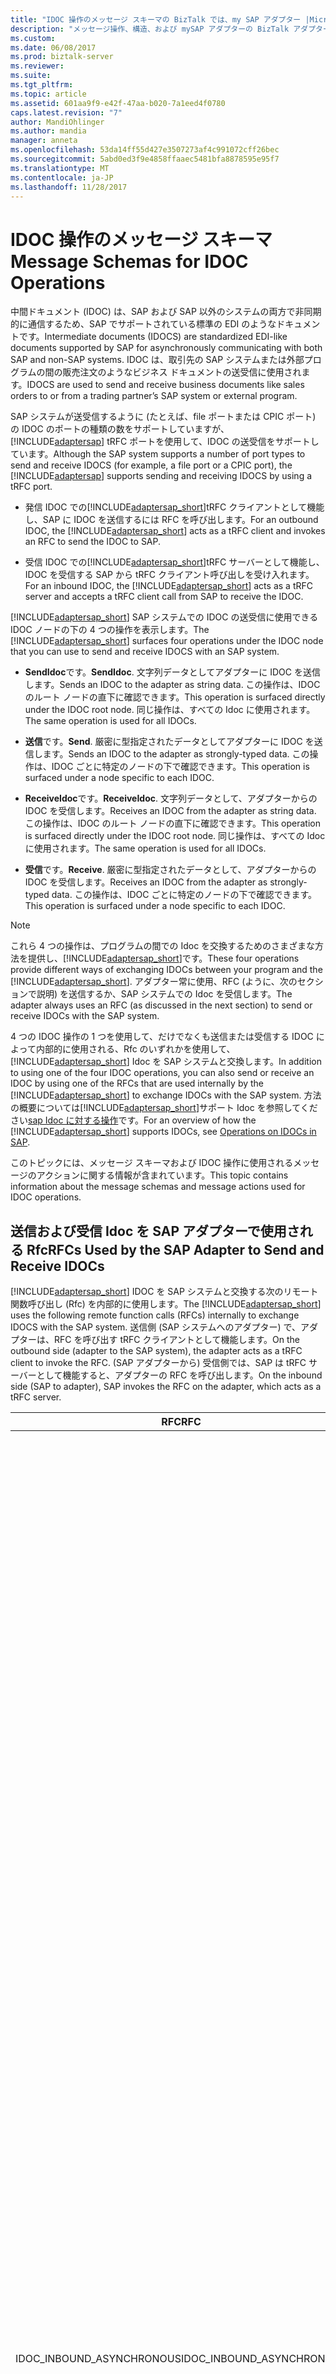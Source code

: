 ```yaml
---
title: "IDOC 操作のメッセージ スキーマの BizTalk では、my SAP アダプター |Microsoft ドキュメント"
description: "メッセージ操作、構造、および mySAP アダプターの BizTalk アダプター パック (BAP) を使用して Idoc を送受信するアクション"
ms.custom: 
ms.date: 06/08/2017
ms.prod: biztalk-server
ms.reviewer: 
ms.suite: 
ms.tgt_pltfrm: 
ms.topic: article
ms.assetid: 601aa9f9-e42f-47aa-b020-7a1eed4f0780
caps.latest.revision: "7"
author: MandiOhlinger
ms.author: mandia
manager: anneta
ms.openlocfilehash: 53da14ff55d427e3507273af4c991072cff26bec
ms.sourcegitcommit: 5abd0ed3f9e4858ffaaec5481bfa8878595e95f7
ms.translationtype: MT
ms.contentlocale: ja-JP
ms.lasthandoff: 11/28/2017
---
```

# <a name="message-schemas-for-idoc-operations"></a><span data-ttu-id="dc546-103">IDOC 操作のメッセージ スキーマ</span><span class="sxs-lookup"><span data-stu-id="dc546-103">Message Schemas for IDOC Operations</span></span>
<span data-ttu-id="dc546-104">中間ドキュメント (IDOC) は、SAP および SAP 以外のシステムの両方で非同期的に通信するため、SAP でサポートされている標準の EDI のようなドキュメントです。</span><span class="sxs-lookup"><span data-stu-id="dc546-104">Intermediate documents (IDOCS) are standardized EDI-like documents supported by SAP for asynchronously communicating with both SAP and non-SAP systems.</span></span> <span data-ttu-id="dc546-105">IDOC は、取引先の SAP システムまたは外部プログラムの間の販売注文のようなビジネス ドキュメントの送受信に使用されます。</span><span class="sxs-lookup"><span data-stu-id="dc546-105">IDOCS are used to send and receive business documents like sales orders to or from a trading partner’s SAP system or external program.</span></span>  
  
 <span data-ttu-id="dc546-106">SAP システムが送受信するように (たとえば、file ポートまたは CPIC ポート) の IDOC のポートの種類の数をサポートしていますが、 [!INCLUDE[adaptersap](../../includes/adaptersap-md.md)] tRFC ポートを使用して、IDOC の送受信をサポートしています。</span><span class="sxs-lookup"><span data-stu-id="dc546-106">Although the SAP system supports a number of port types to send and receive IDOCS (for example, a file port or a CPIC port), the [!INCLUDE[adaptersap](../../includes/adaptersap-md.md)] supports sending and receiving IDOCS by using a tRFC port.</span></span>  
  
-   <span data-ttu-id="dc546-107">発信 IDOC での[!INCLUDE[adaptersap_short](../../includes/adaptersap-short-md.md)]tRFC クライアントとして機能し、SAP に IDOC を送信するには RFC を呼び出します。</span><span class="sxs-lookup"><span data-stu-id="dc546-107">For an outbound IDOC, the [!INCLUDE[adaptersap_short](../../includes/adaptersap-short-md.md)] acts as a tRFC client and invokes an RFC to send the IDOC to SAP.</span></span>  
  
-   <span data-ttu-id="dc546-108">受信 IDOC での[!INCLUDE[adaptersap_short](../../includes/adaptersap-short-md.md)]tRFC サーバーとして機能し、IDOC を受信する SAP から tRFC クライアント呼び出しを受け入れます。</span><span class="sxs-lookup"><span data-stu-id="dc546-108">For an inbound IDOC, the [!INCLUDE[adaptersap_short](../../includes/adaptersap-short-md.md)] acts as a tRFC server and accepts a tRFC client call from SAP to receive the IDOC.</span></span>  
  
 <span data-ttu-id="dc546-109">[!INCLUDE[adaptersap_short](../../includes/adaptersap-short-md.md)] SAP システムでの IDOC の送受信に使用できる IDOC ノードの下の 4 つの操作を表示します。</span><span class="sxs-lookup"><span data-stu-id="dc546-109">The [!INCLUDE[adaptersap_short](../../includes/adaptersap-short-md.md)] surfaces four operations under the IDOC node that you can use to send and receive IDOCS with an SAP system.</span></span>  
  
-   <span data-ttu-id="dc546-110">**SendIdoc**です。</span><span class="sxs-lookup"><span data-stu-id="dc546-110">**SendIdoc**.</span></span> <span data-ttu-id="dc546-111">文字列データとしてアダプターに IDOC を送信します。</span><span class="sxs-lookup"><span data-stu-id="dc546-111">Sends an IDOC to the adapter as string data.</span></span> <span data-ttu-id="dc546-112">この操作は、IDOC のルート ノードの直下に確認できます。</span><span class="sxs-lookup"><span data-stu-id="dc546-112">This operation is surfaced directly under the IDOC root node.</span></span> <span data-ttu-id="dc546-113">同じ操作は、すべての Idoc に使用されます。</span><span class="sxs-lookup"><span data-stu-id="dc546-113">The same operation is used for all IDOCs.</span></span>  
  
-   <span data-ttu-id="dc546-114">**送信**です。</span><span class="sxs-lookup"><span data-stu-id="dc546-114">**Send**.</span></span> <span data-ttu-id="dc546-115">厳密に型指定されたデータとしてアダプターに IDOC を送信します。</span><span class="sxs-lookup"><span data-stu-id="dc546-115">Sends an IDOC to the adapter as strongly-typed data.</span></span> <span data-ttu-id="dc546-116">この操作は、IDOC ごとに特定のノードの下で確認できます。</span><span class="sxs-lookup"><span data-stu-id="dc546-116">This operation is surfaced under a node specific to each IDOC.</span></span>  
  
-   <span data-ttu-id="dc546-117">**ReceiveIdoc**です。</span><span class="sxs-lookup"><span data-stu-id="dc546-117">**ReceiveIdoc**.</span></span> <span data-ttu-id="dc546-118">文字列データとして、アダプターからの IDOC を受信します。</span><span class="sxs-lookup"><span data-stu-id="dc546-118">Receives an IDOC from the adapter as string data.</span></span> <span data-ttu-id="dc546-119">この操作は、IDOC のルート ノードの直下に確認できます。</span><span class="sxs-lookup"><span data-stu-id="dc546-119">This operation is surfaced directly under the IDOC root node.</span></span> <span data-ttu-id="dc546-120">同じ操作は、すべての Idoc に使用されます。</span><span class="sxs-lookup"><span data-stu-id="dc546-120">The same operation is used for all IDOCs.</span></span>  
  
-   <span data-ttu-id="dc546-121">**受信**です。</span><span class="sxs-lookup"><span data-stu-id="dc546-121">**Receive**.</span></span> <span data-ttu-id="dc546-122">厳密に型指定されたデータとして、アダプターからの IDOC を受信します。</span><span class="sxs-lookup"><span data-stu-id="dc546-122">Receives an IDOC from the adapter as strongly-typed data.</span></span> <span data-ttu-id="dc546-123">この操作は、IDOC ごとに特定のノードの下で確認できます。</span><span class="sxs-lookup"><span data-stu-id="dc546-123">This operation is surfaced under a node specific to each IDOC.</span></span>  
  
> [!NOTE]
>  <span data-ttu-id="dc546-124">これら 4 つの操作は、プログラムの間での Idoc を交換するためのさまざまな方法を提供し、[!INCLUDE[adaptersap_short](../../includes/adaptersap-short-md.md)]です。</span><span class="sxs-lookup"><span data-stu-id="dc546-124">These four operations provide different ways of exchanging IDOCs between your program and the [!INCLUDE[adaptersap_short](../../includes/adaptersap-short-md.md)].</span></span> <span data-ttu-id="dc546-125">アダプター常に使用、RFC (ように、次のセクションで説明) を送信するか、SAP システムでの Idoc を受信します。</span><span class="sxs-lookup"><span data-stu-id="dc546-125">The adapter always uses an RFC (as discussed in the next section) to send or receive IDOCs with the SAP system.</span></span>  
  
 <span data-ttu-id="dc546-126">4 つの IDOC 操作の 1 つを使用して、だけでなくも送信または受信する IDOC によって内部的に使用される、Rfc のいずれかを使用して、 [!INCLUDE[adaptersap_short](../../includes/adaptersap-short-md.md)] Idoc を SAP システムと交換します。</span><span class="sxs-lookup"><span data-stu-id="dc546-126">In addition to using one of the four IDOC operations, you can also send or receive an IDOC by using one of the RFCs that are used internally by the [!INCLUDE[adaptersap_short](../../includes/adaptersap-short-md.md)] to exchange IDOCs with the SAP system.</span></span> <span data-ttu-id="dc546-127">方法の概要については[!INCLUDE[adaptersap_short](../../includes/adaptersap-short-md.md)]サポート Idoc を参照してください[sap Idoc に対する操作](../../adapters-and-accelerators/adapter-sap/operations-on-idocs-in-sap.md)です。</span><span class="sxs-lookup"><span data-stu-id="dc546-127">For an overview of how the [!INCLUDE[adaptersap_short](../../includes/adaptersap-short-md.md)] supports IDOCs, see [Operations on IDOCs in SAP](../../adapters-and-accelerators/adapter-sap/operations-on-idocs-in-sap.md).</span></span>  
  
 <span data-ttu-id="dc546-128">このトピックには、メッセージ スキーマおよび IDOC 操作に使用されるメッセージのアクションに関する情報が含まれています。</span><span class="sxs-lookup"><span data-stu-id="dc546-128">This topic contains information about the message schemas and message actions used for IDOC operations.</span></span>  
  
## <a name="rfcs-used-by-the-sap-adapter-to-send-and-receive-idocs"></a><span data-ttu-id="dc546-129">送信および受信 Idoc を SAP アダプターで使用される Rfc</span><span class="sxs-lookup"><span data-stu-id="dc546-129">RFCs Used by the SAP Adapter to Send and Receive IDOCs</span></span>  
 <span data-ttu-id="dc546-130">[!INCLUDE[adaptersap_short](../../includes/adaptersap-short-md.md)] IDOC を SAP システムと交換する次のリモート関数呼び出し (Rfc) を内部的に使用します。</span><span class="sxs-lookup"><span data-stu-id="dc546-130">The [!INCLUDE[adaptersap_short](../../includes/adaptersap-short-md.md)] uses the following remote function calls (RFCs) internally to exchange IDOCS with the SAP system.</span></span> <span data-ttu-id="dc546-131">送信側 (SAP システムへのアダプター) で、アダプターは、RFC を呼び出す tRFC クライアントとして機能します。</span><span class="sxs-lookup"><span data-stu-id="dc546-131">On the outbound side (adapter to the SAP system), the adapter acts as a tRFC client to invoke the RFC.</span></span> <span data-ttu-id="dc546-132">(SAP アダプターから) 受信側では、SAP は tRFC サーバーとして機能すると、アダプターの RFC を呼び出します。</span><span class="sxs-lookup"><span data-stu-id="dc546-132">On the inbound side (SAP to adapter), SAP invokes the RFC on the adapter, which acts as a tRFC server.</span></span>  
  
|<span data-ttu-id="dc546-133">RFC</span><span class="sxs-lookup"><span data-stu-id="dc546-133">RFC</span></span>|<span data-ttu-id="dc546-134">Description</span><span class="sxs-lookup"><span data-stu-id="dc546-134">Description</span></span>|  
|---------|-----------------|  
|<span data-ttu-id="dc546-135">IDOC_INBOUND_ASYNCHRONOUS</span><span class="sxs-lookup"><span data-stu-id="dc546-135">IDOC_INBOUND_ASYNCHRONOUS</span></span>|<span data-ttu-id="dc546-136">この関数モジュールを使用するには 4.0 以降のリリースを使用します。</span><span class="sxs-lookup"><span data-stu-id="dc546-136">This function module is used from release 4.0 and later.</span></span> <span data-ttu-id="dc546-137">4.x リリースで有効なレコードの種類の IDOC を処理します。</span><span class="sxs-lookup"><span data-stu-id="dc546-137">It processes IDOCS in record types that are valid for 4.x releases.</span></span> <span data-ttu-id="dc546-138">これにより、長い IDOC セグメントの名前がサポートされていること。</span><span class="sxs-lookup"><span data-stu-id="dc546-138">This ensures that longer IDOC segment names are supported.</span></span><br /><br /> <span data-ttu-id="dc546-139">この RFC パラメーターは次のとおりです。</span><span class="sxs-lookup"><span data-stu-id="dc546-139">The parameters to this RFC include:</span></span><br /><br /> <span data-ttu-id="dc546-140">-idoc_control_rec_40 (SAP の構造は EDI_DC40)</span><span class="sxs-lookup"><span data-stu-id="dc546-140">- idoc_control_rec_40 (SAP structure is EDI_DC40)</span></span><br /><br /> <span data-ttu-id="dc546-141">-idoc_data_rec_40 (SAP の構造は EDI_DD40)</span><span class="sxs-lookup"><span data-stu-id="dc546-141">- idoc_data_rec_40 (SAP structure is EDI_DD40)</span></span><br /><br /> <span data-ttu-id="dc546-142">IDOC 制御レコードは、次のフィールドで構成されます。</span><span class="sxs-lookup"><span data-stu-id="dc546-142">The IDOC control record consists of the following fields:</span></span><br /><br /> <span data-ttu-id="dc546-143">- **Mestyp**です。</span><span class="sxs-lookup"><span data-stu-id="dc546-143">- **Mestyp**.</span></span> <span data-ttu-id="dc546-144">論理のメッセージの型。</span><span class="sxs-lookup"><span data-stu-id="dc546-144">The logical message type.</span></span> <span data-ttu-id="dc546-145">ビジネス上のメッセージの意味が示されます。</span><span class="sxs-lookup"><span data-stu-id="dc546-145">Conveys the business meaning of the message.</span></span> <span data-ttu-id="dc546-146">これは、必須フィールドです。</span><span class="sxs-lookup"><span data-stu-id="dc546-146">This is a mandatory field.</span></span><br /><br /> <span data-ttu-id="dc546-147">- **Idoctyp**です。</span><span class="sxs-lookup"><span data-stu-id="dc546-147">- **Idoctyp**.</span></span> <span data-ttu-id="dc546-148">IDOC の基本的な構造体。</span><span class="sxs-lookup"><span data-stu-id="dc546-148">The basic structure of the IDOC.</span></span> <span data-ttu-id="dc546-149">このフィールドは、このメッセージを使用するレイアウト セットを識別します。</span><span class="sxs-lookup"><span data-stu-id="dc546-149">This field identifies the layout set that uses this message.</span></span> <span data-ttu-id="dc546-150">これは、必須フィールドです。</span><span class="sxs-lookup"><span data-stu-id="dc546-150">This is a mandatory field.</span></span><br /><br /> <span data-ttu-id="dc546-151">-                      **Cimtyp**です。</span><span class="sxs-lookup"><span data-stu-id="dc546-151">-                      **Cimtyp**.</span></span> <span data-ttu-id="dc546-152">顧客の拡張機能の構造体。</span><span class="sxs-lookup"><span data-stu-id="dc546-152">The structure of customer extension.</span></span> <span data-ttu-id="dc546-153">SAP の基本的な構造を拡張すると、お客様は、拡張機能の構造に名前を付けます必要があります。</span><span class="sxs-lookup"><span data-stu-id="dc546-153">If an SAP basic structure is extended, the customer must give a name to the structure of the extension.</span></span> <span data-ttu-id="dc546-154">これは、顧客が; 拡張機能を行った場合の必須フィールドそれ以外の場合の初期。</span><span class="sxs-lookup"><span data-stu-id="dc546-154">This is a mandatory field if a customer has made an enhancement; otherwise initial.</span></span><br /><br /> <span data-ttu-id="dc546-155">- **フィールドをパートナー**です。</span><span class="sxs-lookup"><span data-stu-id="dc546-155">- **Partner fields**.</span></span> <span data-ttu-id="dc546-156">これらは送信側であり、パートナーの種類、パートナーの番号、パートナー関数などの側パートナー パラメーターを受け取る。</span><span class="sxs-lookup"><span data-stu-id="dc546-156">These are send side and receive side partner parameters such as partner type, partner number, partner function.</span></span><br /><br /> <span data-ttu-id="dc546-157">IDOC データ レコードは、次のフィールドで構成されます。</span><span class="sxs-lookup"><span data-stu-id="dc546-157">The IDOC data record consists of the following fields:</span></span><br /><br /> <span data-ttu-id="dc546-158">- **ヘッダー フィールド**です。</span><span class="sxs-lookup"><span data-stu-id="dc546-158">- **Header fields**.</span></span> <span data-ttu-id="dc546-159">テーブル名、セグメントの数、セグメントの種類などのヘッダー フィールドを分割します。</span><span class="sxs-lookup"><span data-stu-id="dc546-159">Segment header fields like table name, segment number, segment type.</span></span> <span data-ttu-id="dc546-160">これらは、必須フィールドです。</span><span class="sxs-lookup"><span data-stu-id="dc546-160">These are mandatory fields.</span></span><br /><br /> <span data-ttu-id="dc546-161">-                      **Sdata**です。</span><span class="sxs-lookup"><span data-stu-id="dc546-161">-                      **Sdata**.</span></span> <span data-ttu-id="dc546-162">IDOC によって使用されるデータ用のフィールドを 1000 バイト文字。これは、必須フィールドです。</span><span class="sxs-lookup"><span data-stu-id="dc546-162">1000-byte character field for the data used by the IDOC .This is a mandatory field.</span></span>|  
|<span data-ttu-id="dc546-163">INBOUND_IDOC_PROCESS</span><span class="sxs-lookup"><span data-stu-id="dc546-163">INBOUND_IDOC_PROCESS</span></span>|<span data-ttu-id="dc546-164">この関数モジュールについては、4.0 までのリリースで使用されます。</span><span class="sxs-lookup"><span data-stu-id="dc546-164">This function module is used for releases up to 4.0.</span></span> <span data-ttu-id="dc546-165">3.x リリースで有効なレコードの種類の IDOC を処理します。</span><span class="sxs-lookup"><span data-stu-id="dc546-165">It processes IDOCS in record types that are valid for 3.x releases.</span></span> <span data-ttu-id="dc546-166">4.x でこの関数モジュールを使用することもできます。</span><span class="sxs-lookup"><span data-stu-id="dc546-166">It is also possible to use this function module in 4.x.</span></span><br /><br /> <span data-ttu-id="dc546-167">この RFC パラメーターは次のとおりです。</span><span class="sxs-lookup"><span data-stu-id="dc546-167">The parameters to this RFC include:</span></span><br /><br /> <span data-ttu-id="dc546-168">-idoc_control (SAP の構造は EDI_DC)</span><span class="sxs-lookup"><span data-stu-id="dc546-168">- idoc_control (SAP structure is EDI_DC)</span></span><br /><br /> <span data-ttu-id="dc546-169">-idoc_data (SAP の構造は EDI_DD)</span><span class="sxs-lookup"><span data-stu-id="dc546-169">- idoc_data (SAP structure is EDI_DD)</span></span>|  
  
## <a name="operations-to-send-idocs"></a><span data-ttu-id="dc546-170">Idoc を送信する操作</span><span class="sxs-lookup"><span data-stu-id="dc546-170">Operations to Send IDOCs</span></span>  
 <span data-ttu-id="dc546-171">[!INCLUDE[adaptersap_short](../../includes/adaptersap-short-md.md)] Idoc を SAP システムに送信するクライアントの送信と SendIdoc 操作を公開します。</span><span class="sxs-lookup"><span data-stu-id="dc546-171">The [!INCLUDE[adaptersap_short](../../includes/adaptersap-short-md.md)] exposes the Send and SendIdoc operations for clients to send IDOCs to an SAP system.</span></span> <span data-ttu-id="dc546-172">送信操作が IDOC は厳密に型指定されたデータとして表されます。SendIdoc 操作は、IDOC は文字列データとして表されます。</span><span class="sxs-lookup"><span data-stu-id="dc546-172">For the Send operation, the IDOC is represented as strongly-typed data; for the SendIdoc operation, the IDOC is represented as string data.</span></span> <span data-ttu-id="dc546-173">これらの操作では、アダプターと、アプリケーションの間の IDOC データの表現方法を決定します。</span><span class="sxs-lookup"><span data-stu-id="dc546-173">These operations determine how the IDOC data is represented between the adapter and your application.</span></span> <span data-ttu-id="dc546-174">アダプターは常に、IDOC_INBOUND_ASYNCHRONOUS または IDOC_INBOUND_PROCESS (t) の RFC を使用して、sap Idoc を送信します。</span><span class="sxs-lookup"><span data-stu-id="dc546-174">The adapter always sends IDOCs to SAP by using either the IDOC_INBOUND_ASYNCHRONOUS or the IDOC_INBOUND_PROCESS (t)RFC.</span></span> <span data-ttu-id="dc546-175">IDOC を SAP システムを送信するには、送信または SendIdoc 操作を使用できます。 または、適切な RFC を直接呼び出すことができます。</span><span class="sxs-lookup"><span data-stu-id="dc546-175">To send an IDOC to your SAP system, you can either use the Send or SendIdoc operation, or you can directly invoke the appropriate RFC.</span></span>  
  
### <a name="message-structures-for-idoc-client-operations"></a><span data-ttu-id="dc546-176">IDOC のクライアント操作のメッセージの構造体</span><span class="sxs-lookup"><span data-stu-id="dc546-176">Message Structures for IDOC Client Operations</span></span>  
 <span data-ttu-id="dc546-177">次の表は、送信と SendIdoc 操作のメッセージ構造を示します。</span><span class="sxs-lookup"><span data-stu-id="dc546-177">The following table shows the message structures for the Send and SendIdoc operations.</span></span>  
  
|<span data-ttu-id="dc546-178">操作</span><span class="sxs-lookup"><span data-stu-id="dc546-178">Operation</span></span>|<span data-ttu-id="dc546-179">XML データ構造</span><span class="sxs-lookup"><span data-stu-id="dc546-179">XML Structure</span></span>|<span data-ttu-id="dc546-180">Description</span><span class="sxs-lookup"><span data-stu-id="dc546-180">Description</span></span>|  
|---------------|-------------------|-----------------|  
|<span data-ttu-id="dc546-181">Send</span><span class="sxs-lookup"><span data-stu-id="dc546-181">Send</span></span>|`<Send xmlns="[MSG_VERSION]/Idoc/[VERSION]/[IDOCTYP]/                    [CIMTYP]/[RELNO]/Send">   <idocData>     <[EDI_DC40/EDI_DC] xmlns="/Types/Idoc/      [VERSION]/[IDOCTYP]/[CIMTYP]/[RELNO]">       <EDIDC_FIELD1>value1</ EDIDC_FIELD1>       <EDIDC_FIELD2>value2</ EDIDC_FIELD2>       …     </EDI_DC40>     <[SEGMENT_DEFN]_1>       <[DATAHEADERCOLUMN_[SEGHDR_FLD1]>         header_value_1       </[DATAHEADERCOLUMN_[SEGHDR_FLD1]>       <[DATAHEADERCOLUMN_[SEGHDR_FLD2]>         header_value_2       </[DATAHEADERCOLUMN_[SEGHDR_FLD2]>       …       <SEG_FIELD1>value1</SEG_FIELD1>       <SEG_FIELD2>value2</SEG_FIELD2>       …     </[SEGMENT_DEFN]_1>     <[SEGMENT_DEFN]_2>       <[DATAHEADERCOLUMN_[SEGHDR_FLD1]>         header_value_1       </[DATAHEADERCOLUMN_[SEGHDR_FLD1]>       <[DATAHEADERCOLUMN_[SEGHDR_FLD2]>         header_value_2       </[DATAHEADERCOLUMN_[SEGHDR_FLD2]>       …       <SEG_FIELD1>value1</SEG_FIELD1>       <SEG_FIELD2>value2</SEG_FIELD2>       …     </[SEGMENT_DEFN]_2>     …     </[EDI_DC40/EDI_DC]>   </idocData>   <guid>guid</guid> </Send>`|<span data-ttu-id="dc546-182">厳密に型指定された IDOC を SAP に送信します。</span><span class="sxs-lookup"><span data-stu-id="dc546-182">Sends a strongly-typed IDOC to SAP</span></span><br /><br /> <span data-ttu-id="dc546-183">の IDOC スキーマは、厳密に型指定されたです。</span><span class="sxs-lookup"><span data-stu-id="dc546-183">- IDOC schema is strongly-typed.</span></span><br /><br /> <span data-ttu-id="dc546-184">-公開は、レコードのフィールドを制御します。</span><span class="sxs-lookup"><span data-stu-id="dc546-184">- Exposes control record fields.</span></span><br /><br /> <span data-ttu-id="dc546-185">-セグメント ヘッダー セグメント フィールドなどのデータ レコードのフィールドを公開します。</span><span class="sxs-lookup"><span data-stu-id="dc546-185">- Exposes data record fields including segment headers and segment fields.</span></span><br /><br /> <span data-ttu-id="dc546-186">[!INCLUDE[adaptersap_short](../../includes/adaptersap-short-md.md)] SAP トランザクション ID (TID) IDOC を送信に使用される GUID を関連付けます。</span><span class="sxs-lookup"><span data-stu-id="dc546-186">The [!INCLUDE[adaptersap_short](../../includes/adaptersap-short-md.md)] associates a GUID with the SAP transaction ID (TID) that it uses to send the IDOC.</span></span> <span data-ttu-id="dc546-187">要求メッセージ内の GUID を指定するかどうかを選択できます。</span><span class="sxs-lookup"><span data-stu-id="dc546-187">You can choose whether to specify a GUID in the request message.</span></span> <span data-ttu-id="dc546-188">要求メッセージの GUID が含まれていない場合、[!INCLUDE[adaptersap_short](../../includes/adaptersap-short-md.md)]いずれかが生成されます。</span><span class="sxs-lookup"><span data-stu-id="dc546-188">If a GUID is not included in the request message, the [!INCLUDE[adaptersap_short](../../includes/adaptersap-short-md.md)] generates one.</span></span> <span data-ttu-id="dc546-189">GUID は、応答メッセージで返されます。</span><span class="sxs-lookup"><span data-stu-id="dc546-189">The GUID is returned in the response message.</span></span>|  
|<span data-ttu-id="dc546-190">応答を送信します。</span><span class="sxs-lookup"><span data-stu-id="dc546-190">Send Response</span></span>|`<SendResponse xmlns="[MSG_VERSION]/Idoc/[VERSION]/         [IDOCTYP]/[CIMTYP]/[RELNO]/Send">   <guid>guid</guid> </SendResponse>`|<span data-ttu-id="dc546-191">IDOC が SAP システムに送信されたことを示します。</span><span class="sxs-lookup"><span data-stu-id="dc546-191">Indicates that the IDOC has been sent to the SAP system.</span></span><br /><br /> <span data-ttu-id="dc546-192">場合、 **AutoConfirmSentIdocs**プロパティのバインドは**true**、 [!INCLUDE[adaptersap_short](../../includes/adaptersap-short-md.md)] SAP システムでトランザクションを自動的に確認し、応答で返される GUID を無視することができます。</span><span class="sxs-lookup"><span data-stu-id="dc546-192">If the **AutoConfirmSentIdocs** binding property is **true**, the [!INCLUDE[adaptersap_short](../../includes/adaptersap-short-md.md)] automatically confirms the transaction on the SAP system, and you can ignore the GUID returned in the response.</span></span> <span data-ttu-id="dc546-193">場合、 **AutoConfirmSentIdocs**プロパティのバインドは**false**、呼び出す必要があります、 **RfcConfirmTransID** GUID を持つ操作がによって返される、[!INCLUDE[adaptersap_short](../../includes/adaptersap-short-md.md)]にSAP システムでトランザクションを完了します。</span><span class="sxs-lookup"><span data-stu-id="dc546-193">If the **AutoConfirmSentIdocs** binding property is **false**, you must invoke the **RfcConfirmTransID** operation with the GUID returned by the [!INCLUDE[adaptersap_short](../../includes/adaptersap-short-md.md)] to complete the transaction on the SAP system.</span></span><br /><br /> <span data-ttu-id="dc546-194">呼び出すことができます、 **SapAdapterUtilities.ConvertGuidToTid**作業 (LUW) の論理ユニットに関連付けられている TID を取得します。</span><span class="sxs-lookup"><span data-stu-id="dc546-194">You can invoke the **SapAdapterUtilities.ConvertGuidToTid** method to obtain the TID associated with the logical unit of work (LUW).</span></span>|  
|<span data-ttu-id="dc546-195">SendIdoc</span><span class="sxs-lookup"><span data-stu-id="dc546-195">SendIdoc</span></span>|`<SendIdoc xmlns="[MSG_VERSION]/Idoc">   <idocData>docDataString</idocData>   <guid>guid</guid> </SendIdoc>`|<span data-ttu-id="dc546-196">弱い型指定の IDOC を SAP に送信します。</span><span class="sxs-lookup"><span data-stu-id="dc546-196">Sends a weakly-typed IDOC to SAP.</span></span><br /><br /> <span data-ttu-id="dc546-197">の IDOC スキーマは、弱い型指定します。</span><span class="sxs-lookup"><span data-stu-id="dc546-197">- IDOC schema is weakly-typed.</span></span><br /><br /> <span data-ttu-id="dc546-198">-制御レコードとのデータ レコードで構成される 1 つの文字列フィールドとして、IDOC を公開します。</span><span class="sxs-lookup"><span data-stu-id="dc546-198">- Exposes the IDOC as a single string field that consists of the control record and data record.</span></span><br /><br /> <span data-ttu-id="dc546-199">[!INCLUDE[adaptersap_short](../../includes/adaptersap-short-md.md)] IDOC を送信に使用される SAP TID は GUID を関連付けます。</span><span class="sxs-lookup"><span data-stu-id="dc546-199">The [!INCLUDE[adaptersap_short](../../includes/adaptersap-short-md.md)] associates a GUID with the SAP TID that it uses to send the IDOC.</span></span> <span data-ttu-id="dc546-200">要求メッセージ内の GUID を指定するかどうかを選択できます。</span><span class="sxs-lookup"><span data-stu-id="dc546-200">You can choose whether to specify a GUID in the request message.</span></span> <span data-ttu-id="dc546-201">要求メッセージの GUID が含まれていない場合、 [!INCLUDE[adaptersap_short](../../includes/adaptersap-short-md.md)] 1 つ生成されます。</span><span class="sxs-lookup"><span data-stu-id="dc546-201">If a GUID is not included in the request message, the [!INCLUDE[adaptersap_short](../../includes/adaptersap-short-md.md)] will generate one.</span></span> <span data-ttu-id="dc546-202">応答メッセージの GUID が返されます</span><span class="sxs-lookup"><span data-stu-id="dc546-202">The GUID is returned in the response message</span></span>|  
|<span data-ttu-id="dc546-203">SendIdoc 応答</span><span class="sxs-lookup"><span data-stu-id="dc546-203">SendIdoc Response</span></span>|`<SendIdocResponse xmlns="[MSG_VERSION]/Idoc">   <guid>guid</guid> </SendIdocResponse>`|<span data-ttu-id="dc546-204">IDOC が SAP システムに送信されたことを示します。</span><span class="sxs-lookup"><span data-stu-id="dc546-204">Indicates that the IDOC has been sent to the SAP system.</span></span><br /><br /> <span data-ttu-id="dc546-205">場合、 **AutoConfirmSentIdocs**プロパティのバインドは**true**、 [!INCLUDE[adaptersap_short](../../includes/adaptersap-short-md.md)] SAP システムでトランザクションを自動的に確認し、応答で返される GUID を無視することができます。</span><span class="sxs-lookup"><span data-stu-id="dc546-205">If the **AutoConfirmSentIdocs** binding property is **true**, the [!INCLUDE[adaptersap_short](../../includes/adaptersap-short-md.md)] automatically confirms the transaction on the SAP system, and you can ignore the GUID returned in the response.</span></span> <span data-ttu-id="dc546-206">場合、 **AutoConfirmSentIdocs**プロパティのバインドは**false**、呼び出す必要があります、 **RfcConfirmTransID** GUID を持つ操作がによって返される、[!INCLUDE[adaptersap_short](../../includes/adaptersap-short-md.md)]にSAP システムでトランザクションを完了します。</span><span class="sxs-lookup"><span data-stu-id="dc546-206">If the **AutoConfirmSentIdocs** binding property is **false**, you must invoke the **RfcConfirmTransID** operation with the GUID returned by the [!INCLUDE[adaptersap_short](../../includes/adaptersap-short-md.md)]to complete the transaction on the SAP system.</span></span><br /><br /> <span data-ttu-id="dc546-207">呼び出すことができます、 **SapAdapterUtilities.ConvertGuidToTid** LUW に関連付けられている TID を取得します。</span><span class="sxs-lookup"><span data-stu-id="dc546-207">You can invoke the **SapAdapterUtilities.ConvertGuidToTid** method to obtain the TID associated with the LUW.</span></span>|  
  
 <span data-ttu-id="dc546-208">[MSG_VERSION] = メッセージ バージョンの文字列です。たとえば、http://Microsoft.LobServices.Sap/2007/03 です。</span><span class="sxs-lookup"><span data-stu-id="dc546-208">[MSG_VERSION] = The message version string; for example, http://Microsoft.LobServices.Sap/2007/03.</span></span>  
  
 <span data-ttu-id="dc546-209">[バージョン] (2 または 3) の IDOC のリリース バージョンを = です。</span><span class="sxs-lookup"><span data-stu-id="dc546-209">[VERSION] = IDOC release version (2 or 3).</span></span>  
  
 <span data-ttu-id="dc546-210">[IDOCTYP] = IDOC の種類です。たとえば、ORDERS05 です。</span><span class="sxs-lookup"><span data-stu-id="dc546-210">[IDOCTYP] = IDOC type; for example, ORDERS05.</span></span>  
  
 <span data-ttu-id="dc546-211">[CIMTYP]、カスタマイズされた IDOC の Cimtype を = です。</span><span class="sxs-lookup"><span data-stu-id="dc546-211">[CIMTYP] = Cimtype of the customized IDOC.</span></span>  
  
 <span data-ttu-id="dc546-212">[RELNO] = リリース番号です。たとえば、620 です。</span><span class="sxs-lookup"><span data-stu-id="dc546-212">[RELNO] = Release number; for example, 620.</span></span>  
  
 <span data-ttu-id="dc546-213">[EDI_DC40/EDI_DC] = リリース用に EDI_DC40 の Idoc のバージョン 3 およびの EDI_DC version2 Idoc をリリースします。</span><span class="sxs-lookup"><span data-stu-id="dc546-213">[EDI_DC40/EDI_DC]  = EDI_DC40 for release version 3 IDOCs and EDI_DC for release version2 IDOCs.</span></span>  
  
 <span data-ttu-id="dc546-214">[EDIDC_FIELD] EDI_DC40/EDI_DC 制御レコードの構造を構成するフィールドを = です。</span><span class="sxs-lookup"><span data-stu-id="dc546-214">[EDIDC_FIELD] = Field constituting the EDI_DC40/EDI_DC control record structure.</span></span>  
  
 <span data-ttu-id="dc546-215">[SEGMENT_DEFN] = セグメントの定義名 (セグメントの型名ではなく) です。たとえば、E2EDK01005 です。</span><span class="sxs-lookup"><span data-stu-id="dc546-215">[SEGMENT_DEFN] = Segment definition name (NOT segment type name); for example, E2EDK01005.</span></span> <span data-ttu-id="dc546-216">セグメントの定義のノードでした セグメント グループ ノードでも表示されるメモは、IDOC の構造に基づいています。</span><span class="sxs-lookup"><span data-stu-id="dc546-216">Note that the segment definition node could also appear under a segment group node, based on the structure of the IDOC.</span></span>  
  
 <span data-ttu-id="dc546-217">[DATAHEADERCOLUMN_(SEGHDR_FLD)] = 各セグメントには、セグメント データのヘッダー フィールドの標準的なセットで構成されるセグメント ヘッダー。</span><span class="sxs-lookup"><span data-stu-id="dc546-217">[DATAHEADERCOLUMN_(SEGHDR_FLD)] = Each segment has a segment header that consists of a standard set of header fields followed by the segment data.</span></span> <span data-ttu-id="dc546-218">セグメントのデータは、すべてのセグメント フィールドとデータで構成されます。</span><span class="sxs-lookup"><span data-stu-id="dc546-218">The segment data consists of all segment fields and data.</span></span> <span data-ttu-id="dc546-219">このノードが表すセグメントのヘッダー フィールドです。たとえば、DATAHEADERCOLUMN_SEGNAM です。</span><span class="sxs-lookup"><span data-stu-id="dc546-219">This node represents the segment header fields; for example, DATAHEADERCOLUMN_SEGNAM.</span></span>  
  
 <span data-ttu-id="dc546-220">[SEG_FIELD] 特定のセグメントの定義 [SEGMENT_DEFN] を構成するセグメント フィールド名を = です。</span><span class="sxs-lookup"><span data-stu-id="dc546-220">[SEG_FIELD] = Segment field name constituting a particular segment definition [SEGMENT_DEFN].</span></span>  
  
 <span data-ttu-id="dc546-221">[guid] GUID パラメーターを = です。</span><span class="sxs-lookup"><span data-stu-id="dc546-221">[guid] = GUID parameter.</span></span>  
  
### <a name="message-actions-for-idoc-client-operations"></a><span data-ttu-id="dc546-222">IDOC のクライアント操作のメッセージの動作</span><span class="sxs-lookup"><span data-stu-id="dc546-222">Message Actions for IDOC Client Operations</span></span>  
 <span data-ttu-id="dc546-223">次の表は、送信と SendIdoc の操作のメッセージ アクションを示します。</span><span class="sxs-lookup"><span data-stu-id="dc546-223">The following table shows the message actions for the Send and SendIdoc operations.</span></span>  
  
|<span data-ttu-id="dc546-224">操作</span><span class="sxs-lookup"><span data-stu-id="dc546-224">Operation</span></span>|<span data-ttu-id="dc546-225">操作</span><span class="sxs-lookup"><span data-stu-id="dc546-225">Action</span></span>|<span data-ttu-id="dc546-226">例</span><span class="sxs-lookup"><span data-stu-id="dc546-226">Example</span></span>|  
|---------------|------------|-------------|  
|<span data-ttu-id="dc546-227">Send</span><span class="sxs-lookup"><span data-stu-id="dc546-227">Send</span></span>|<span data-ttu-id="dc546-228">[MESSAGE_VERSION]/Idoc/[バージョン]/[IDOCTYP]/[CIMTYP]/[RELNO]/[送信]</span><span class="sxs-lookup"><span data-stu-id="dc546-228">[MESSAGE_VERSION]/Idoc/[VERSION] /[IDOCTYP]/[CIMTYP]/[RELNO]/Send</span></span>|<span data-ttu-id="dc546-229">http://Microsoft.LobServices.Sap/2007/03/Idoc/3/ORDERS05//620/Send</span><span class="sxs-lookup"><span data-stu-id="dc546-229">http://Microsoft.LobServices.Sap/2007/03/Idoc/3/ORDERS05//620/Send</span></span>|  
|<span data-ttu-id="dc546-230">応答を送信します。</span><span class="sxs-lookup"><span data-stu-id="dc546-230">Send Response</span></span>|<span data-ttu-id="dc546-231">[MESSAGE_VERSION]/Idoc/[バージョン]/[IDOCTYP]/[CIMTYP]/[RELNO]/送信/応答</span><span class="sxs-lookup"><span data-stu-id="dc546-231">[MESSAGE_VERSION]/Idoc/[VERSION] /[IDOCTYP]/[CIMTYP]/[RELNO]/Send/response</span></span>|<span data-ttu-id="dc546-232">http://Microsoft.LobServices.Sap/2007/03/Idoc/3/ORDERS05//620/Send/response</span><span class="sxs-lookup"><span data-stu-id="dc546-232">http://Microsoft.LobServices.Sap/2007/03/Idoc/3/ORDERS05//620/Send/response</span></span>|  
|<span data-ttu-id="dc546-233">SendIdoc</span><span class="sxs-lookup"><span data-stu-id="dc546-233">SendIdoc</span></span>|<span data-ttu-id="dc546-234">[MESSAGE_VERSION]/Idoc SendIdoc</span><span class="sxs-lookup"><span data-stu-id="dc546-234">[MESSAGE_VERSION]/Idoc/SendIdoc</span></span>|<span data-ttu-id="dc546-235">http://Microsoft.LobServices.Sap/2007/03/Idoc/SendIdoc</span><span class="sxs-lookup"><span data-stu-id="dc546-235">http://Microsoft.LobServices.Sap/2007/03/Idoc/SendIdoc</span></span>|  
|<span data-ttu-id="dc546-236">SendIdoc 応答</span><span class="sxs-lookup"><span data-stu-id="dc546-236">SendIdoc Response</span></span>|<span data-ttu-id="dc546-237">[MESSAGE_VERSION]/Idoc/SendIdoc/応答</span><span class="sxs-lookup"><span data-stu-id="dc546-237">[MESSAGE_VERSION]/Idoc/SendIdoc/response</span></span>|<span data-ttu-id="dc546-238">http://Microsoft.LobServices.Sap/2007/03/Idoc/SendIdoc/response</span><span class="sxs-lookup"><span data-stu-id="dc546-238">http://Microsoft.LobServices.Sap/2007/03/Idoc/SendIdoc/response</span></span>|  
  
 <span data-ttu-id="dc546-239">[MESSAGE_VERSION] = メッセージ バージョンの文字列です。たとえば、http://Microsoft.LobServices.Sap/2007/03 です。</span><span class="sxs-lookup"><span data-stu-id="dc546-239">[MESSAGE_VERSION] = The message version string; for example, http://Microsoft.LobServices.Sap/2007/03.</span></span>  
  
 <span data-ttu-id="dc546-240">[バージョン] (2 または 3) の IDOC のリリース バージョンを = です。</span><span class="sxs-lookup"><span data-stu-id="dc546-240">[VERSION] = IDOC release version (2 or 3).</span></span>  
  
 <span data-ttu-id="dc546-241">[IDOCTYP] = IDOC の種類です。たとえば、ORDERS05 です。</span><span class="sxs-lookup"><span data-stu-id="dc546-241">[IDOCTYP] = IDOC type; for example, ORDERS05.</span></span>  
  
 <span data-ttu-id="dc546-242">[CIMTYP]、カスタマイズされた IDOC の Cimtype を = です。</span><span class="sxs-lookup"><span data-stu-id="dc546-242">[CIMTYP] = Cimtype of the customized IDOC.</span></span>  
  
 <span data-ttu-id="dc546-243">[RELNO] = リリース番号です。たとえば、620 です。</span><span class="sxs-lookup"><span data-stu-id="dc546-243">[RELNO] = Release number; for example, 620.</span></span>  
  
## <a name="operations-to-receive-idocs"></a><span data-ttu-id="dc546-244">Idoc を受信する操作</span><span class="sxs-lookup"><span data-stu-id="dc546-244">Operations to Receive IDOCs</span></span>  
 <span data-ttu-id="dc546-245">[!INCLUDE[adaptersap_short](../../includes/adaptersap-short-md.md)] SAP システムから Idoc を受信するアプリケーションの受信と ReceiveIdoc 操作を公開します。</span><span class="sxs-lookup"><span data-stu-id="dc546-245">The [!INCLUDE[adaptersap_short](../../includes/adaptersap-short-md.md)] exposes the Receive and ReceiveIdoc operations for applications to receive IDOCs from an SAP system.</span></span> <span data-ttu-id="dc546-246">受信操作が IDOC は厳密に型指定されたデータとして表されます。ReceiveIdoc 操作は、IDOC は文字列データとして表されます。</span><span class="sxs-lookup"><span data-stu-id="dc546-246">For the Receive operation, the IDOC is represented as strongly-typed data; for the ReceiveIdoc operation, the IDOC is represented as string data.</span></span>  
  
 <span data-ttu-id="dc546-247">これらの操作では、アダプターによって、アプリケーションに IDOC データを生成する方法を決定します。</span><span class="sxs-lookup"><span data-stu-id="dc546-247">These operations determine how the IDOC data is emitted by the adapter to your application.</span></span> <span data-ttu-id="dc546-248">アダプターは常に、IDOC_INBOUND_ASYNCHRONOUS または IDOC_INBOUND_PROCESS tRFC として、SAP システムから Idoc を受け取ります。</span><span class="sxs-lookup"><span data-stu-id="dc546-248">The adapter always receives IDOCs from the SAP system as either an IDOC_INBOUND_ASYNCHRONOUS or IDOC_INBOUND_PROCESS tRFC.</span></span> <span data-ttu-id="dc546-249">受信パイプラインまたは ReceiveIdoc の操作を使用できます。 または RFC 形式で IDOC データを受信することができます。</span><span class="sxs-lookup"><span data-stu-id="dc546-249">You can either use the Receive or ReceiveIdoc operation, or you can receive IDOC data in RFC format.</span></span> <span data-ttu-id="dc546-250">設定する、 **ReceiveIdocFormat**アダプターが、アプリケーションに IDOC データを出力する式を指定するプロパティをバインドします。</span><span class="sxs-lookup"><span data-stu-id="dc546-250">You set the **ReceiveIdocFormat** binding property to specify the format in which the adapter emits the IDOC data to your application.</span></span> <span data-ttu-id="dc546-251">詳細については、[!INCLUDE[adaptersap_short](../../includes/adaptersap-short-md.md)]バインドのプロパティを参照してください[mySAP Business Suite のバインドのプロパティの BizTalk アダプターの説明を読む](../../adapters-and-accelerators/adapter-sap/read-about-biztalk-adapter-for-mysap-business-suite-binding-properties.md)です。</span><span class="sxs-lookup"><span data-stu-id="dc546-251">For more information about the [!INCLUDE[adaptersap_short](../../includes/adaptersap-short-md.md)] binding properties, see [Read about BizTalk Adapter for mySAP Business Suite binding properties](../../adapters-and-accelerators/adapter-sap/read-about-biztalk-adapter-for-mysap-business-suite-binding-properties.md).</span></span>  
  
### <a name="message-structures-for-idoc-receive-operations"></a><span data-ttu-id="dc546-252">受信操作での IDOC メッセージの構造体</span><span class="sxs-lookup"><span data-stu-id="dc546-252">Message Structures for IDOC Receive Operations</span></span>  
 <span data-ttu-id="dc546-253">次の表は、受信パイプラインおよび ReceiveIdoc 操作のメッセージ構造を示します。</span><span class="sxs-lookup"><span data-stu-id="dc546-253">The following table shows the message structures for the Receive and ReceiveIdoc operations.</span></span>  
  
|<span data-ttu-id="dc546-254">操作</span><span class="sxs-lookup"><span data-stu-id="dc546-254">Operation</span></span>|<span data-ttu-id="dc546-255">XML データ構造</span><span class="sxs-lookup"><span data-stu-id="dc546-255">XML Structure</span></span>|<span data-ttu-id="dc546-256">Description</span><span class="sxs-lookup"><span data-stu-id="dc546-256">Description</span></span>|  
|---------------|-------------------|-----------------|  
|<span data-ttu-id="dc546-257">Receive</span><span class="sxs-lookup"><span data-stu-id="dc546-257">Receive</span></span>|`<Receive xmlns="[MSG_VERSION]/Idoc/[VERSION]/[IDOCTYP]/                 [CIMTYP]/[RELNO]/Receive">   <idocData>     <[EDI_DC40/EDI_DC] xmlns="/Types/Idoc/      [VERSION]/[IDOCTYP]/[CIMTYP]/[RELNO]">       <EDIDC_FIELD1>value1</ EDIDC_FIELD1>       <EDIDC_FIELD2>value2</ EDIDC_FIELD2>       …     </EDI_DC40>     <[SEGMENT_DEFN]_1>       <[DATAHEADERCOLUMN_[SEGHDR_FLD1]>         header_value_1       </[DATAHEADERCOLUMN_[SEGHDR_FLD1]>       <[DATAHEADERCOLUMN_[SEGHDR_FLD2]>         header_value_2       </[DATAHEADERCOLUMN_[SEGHDR_FLD2]>       …       <SEG_FIELD1>value1</SEG_FIELD1>       <SEG_FIELD2>value2</SEG_FIELD2>       …     </[SEGMENT_DEFN]_1>     <[SEGMENT_DEFN]_2>       <[DATAHEADERCOLUMN_[SEGHDR_FLD1]>         header_value_1       </[DATAHEADERCOLUMN_[SEGHDR_FLD1]>       <[DATAHEADERCOLUMN_[SEGHDR_FLD2]>         header_value_2       </[DATAHEADERCOLUMN_[SEGHDR_FLD2]>       …       <SEG_FIELD1>value1</SEG_FIELD1>       <SEG_FIELD2>value2</SEG_FIELD2>       …     </[SEGMENT_DEFN]_2>     …     </[EDI_DC40/EDI_DC]>   </idocData> </Receive>`|<span data-ttu-id="dc546-258">厳密に型指定された IDOC が SAP から受信します。</span><span class="sxs-lookup"><span data-stu-id="dc546-258">Receives a strongly-typed IDOC from SAP</span></span><br /><br /> <span data-ttu-id="dc546-259">の IDOC スキーマは、厳密に型指定されたです。</span><span class="sxs-lookup"><span data-stu-id="dc546-259">- IDOC schema is strongly-typed.</span></span><br /><br /> <span data-ttu-id="dc546-260">-公開は、レコードのフィールドを制御します。</span><span class="sxs-lookup"><span data-stu-id="dc546-260">- Exposes control record fields.</span></span><br /><br /> <span data-ttu-id="dc546-261">-セグメント ヘッダー セグメント フィールドなどのデータ レコードのフィールドを公開します。</span><span class="sxs-lookup"><span data-stu-id="dc546-261">- Exposes data record fields including segment headers and segment fields.</span></span>|  
|<span data-ttu-id="dc546-262">応答を受信します。</span><span class="sxs-lookup"><span data-stu-id="dc546-262">Receive Response</span></span>|`<ReceiveResponse xmlns="[MSG_VERSION]/Idoc/[VERSION]/[IDOCTYP]/         [CIMTYP]/[RELNO]/Receive"> </ReceiveResponse>`|<span data-ttu-id="dc546-263">IDOC が SAP システムから受信されたことを示します。</span><span class="sxs-lookup"><span data-stu-id="dc546-263">Indicates that the IDOC has been received from the SAP system.</span></span>|  
|<span data-ttu-id="dc546-264">ReceiveIdoc</span><span class="sxs-lookup"><span data-stu-id="dc546-264">ReceiveIdoc</span></span>|`<ReceiveIdoc xmlns="[MSG_VERSION]/Idoc">   <idocData>docDataString</idocData> </ReceiveIdoc>`|<span data-ttu-id="dc546-265">SAP からの弱い型指定の IDOC を受信します。</span><span class="sxs-lookup"><span data-stu-id="dc546-265">Receives a weakly-typed IDOC from SAP.</span></span><br /><br /> <span data-ttu-id="dc546-266">の IDOC スキーマは、弱い型指定します。</span><span class="sxs-lookup"><span data-stu-id="dc546-266">- IDOC schema is weakly-typed.</span></span><br /><br /> <span data-ttu-id="dc546-267">-制御レコードとのデータ レコードで構成される 1 つの文字列フィールドとして、IDOC を公開します。</span><span class="sxs-lookup"><span data-stu-id="dc546-267">- Exposes the IDOC as a single string field that consists of the control record and data record.</span></span>|  
|<span data-ttu-id="dc546-268">ReceiveIdoc 応答</span><span class="sxs-lookup"><span data-stu-id="dc546-268">ReceiveIdoc Response</span></span>|`<ReceiveIdocResponse xmlns="[MSG_VERSION]/Idoc"> </ReceiveIdocResponse>`|<span data-ttu-id="dc546-269">IDOC が SAP システムから受信されたことを示します。</span><span class="sxs-lookup"><span data-stu-id="dc546-269">Indicates that the IDOC has been received from the SAP system.</span></span>|  
  
 <span data-ttu-id="dc546-270">[MSG_VERSION] = メッセージ バージョンの文字列です。たとえば、http://Microsoft.LobServices.Sap/2007/03 です。</span><span class="sxs-lookup"><span data-stu-id="dc546-270">[MSG_VERSION] = The message version string; for example, http://Microsoft.LobServices.Sap/2007/03.</span></span>  
  
 <span data-ttu-id="dc546-271">[バージョン] (2 または 3) の IDOC のリリース バージョンを = です。</span><span class="sxs-lookup"><span data-stu-id="dc546-271">[VERSION] = IDOC release version (2 or 3).</span></span>  
  
 <span data-ttu-id="dc546-272">[IDOCTYP] = IDOC の種類です。たとえば、ORDERS05 です。</span><span class="sxs-lookup"><span data-stu-id="dc546-272">[IDOCTYP] = IDOC type; for example, ORDERS05.</span></span>  
  
 <span data-ttu-id="dc546-273">[CIMTYP]、カスタマイズされた IDOC の Cimtype を = です。</span><span class="sxs-lookup"><span data-stu-id="dc546-273">[CIMTYP] = Cimtype of the customized IDOC.</span></span>  
  
 <span data-ttu-id="dc546-274">[RELNO] = リリース番号です。たとえば、620 です。</span><span class="sxs-lookup"><span data-stu-id="dc546-274">[RELNO] = Release number; for example, 620.</span></span>  
  
 <span data-ttu-id="dc546-275">[EDI_DC40/EDI_DC] = リリース用に EDI_DC40 Idoc のバージョン 3 の EDI_DC のリリースの Idoc のバージョン 2 です。</span><span class="sxs-lookup"><span data-stu-id="dc546-275">[EDI_DC40/EDI_DC]  = EDI_DC40 for release version 3 IDOCs and EDI_DC for release version 2 IDOCs.</span></span>  
  
 <span data-ttu-id="dc546-276">[EDIDC_FIELD] EDI_DC40/EDI_DC 制御レコードの構造を構成するフィールドを = です。</span><span class="sxs-lookup"><span data-stu-id="dc546-276">[EDIDC_FIELD] = Field constituting the EDI_DC40/EDI_DC control record structure.</span></span>  
  
 <span data-ttu-id="dc546-277">[SEGMENT_DEFN] = セグメントの定義名 (セグメントの型名ではなく) です。たとえば、E2EDK01005 です。</span><span class="sxs-lookup"><span data-stu-id="dc546-277">[SEGMENT_DEFN] = Segment definition name (NOT segment type name); for example, E2EDK01005.</span></span> <span data-ttu-id="dc546-278">セグメントの定義ノードは、IDOC の構造に基づくセグメント グループ ノードでも表示できます。</span><span class="sxs-lookup"><span data-stu-id="dc546-278">The segment definition node can also appear under a segment group node, based on the structure of the IDOC.</span></span>  
  
 <span data-ttu-id="dc546-279">[DATAHEADERCOLUMN_(SEGHDR_FLD)] = 各セグメントには、セグメント データのヘッダー フィールドの標準的なセットで構成されるセグメント ヘッダー。</span><span class="sxs-lookup"><span data-stu-id="dc546-279">[DATAHEADERCOLUMN_(SEGHDR_FLD)] = Each segment has a segment header that consists of a standard set of header fields followed by the segment data.</span></span> <span data-ttu-id="dc546-280">セグメントのデータは、すべてのセグメント フィールドとデータで構成されます。</span><span class="sxs-lookup"><span data-stu-id="dc546-280">The segment data consists of all segment fields and data.</span></span> <span data-ttu-id="dc546-281">このノードが表すセグメントのヘッダー フィールドです。たとえば、DATAHEADERCOLUMN_SEGNAM です。</span><span class="sxs-lookup"><span data-stu-id="dc546-281">This node represents the segment header fields; for example, DATAHEADERCOLUMN_SEGNAM.</span></span>  
  
 <span data-ttu-id="dc546-282">[SEG_FIELD] 特定のセグメントの定義 [SEGMENT_DEFN] を構成するセグメント フィールド名を = です。</span><span class="sxs-lookup"><span data-stu-id="dc546-282">[SEG_FIELD] = Segment field name constituting a particular segment definition [SEGMENT_DEFN].</span></span>  
  
#### <a name="receiving-an-idoc-in-rfc-format"></a><span data-ttu-id="dc546-283">RFC 形式での IDOC の受信</span><span class="sxs-lookup"><span data-stu-id="dc546-283">Receiving an IDOC in RFC Format</span></span>  
 <span data-ttu-id="dc546-284">RFC 形式でも Idoc を受信できます。</span><span class="sxs-lookup"><span data-stu-id="dc546-284">You can also receive IDocs in RFC format.</span></span> <span data-ttu-id="dc546-285">SAP からの Idoc を受信するために使用する Rfc は次のとおりです。</span><span class="sxs-lookup"><span data-stu-id="dc546-285">The RFCs used to receive IDOCs from SAP are:</span></span>  
  
-   <span data-ttu-id="dc546-286">Idoc のバージョン 3 の IDOC_INBOUND_ASYNCHRONOUS します。</span><span class="sxs-lookup"><span data-stu-id="dc546-286">IDOC_INBOUND_ASYNCHRONOUS for version 3 IDOCs.</span></span>  
  
-   <span data-ttu-id="dc546-287">Idoc のバージョン 2 の INBOUND_IDOC_PROCESS します。</span><span class="sxs-lookup"><span data-stu-id="dc546-287">INBOUND_IDOC_PROCESS for version 2 IDOCs.</span></span>  
  
 <span data-ttu-id="dc546-288">次のコードは、IDOC_INBOUND_ASYNCHRONOUS 操作として受信した IDOC の構造を示しています。</span><span class="sxs-lookup"><span data-stu-id="dc546-288">The following code shows the structure of an IDOC received as an IDOC_INBOUND_ASYNCHRONOUS operation.</span></span>  
  
```  
<IDOC_INBOUND_ASYNCHRONOUS xmlns="http://Microsoft.LobServices.Sap/2007/03/Rfc/">  
  <IDOC_CONTROL_REC_40>  
    <EDI_DC40 xmlns="http://Microsoft.LobServices.Sap/2007/03/Types/Rfc/">  
      <EDIDC_FIELD1>field1</EDIDC_FIELD1>  
      <EDIDC_FIELD2>field2</EDIDC_FIELD2>  
      …  
    </EDI_DC40>  
  <IDOC_DATA_REC_40>  
    <EDI_DD40 xmlns="http://Microsoft.LobServices.Sap/2007/03/Types/Rfc/">  
      <[SEG_HEADER_FIELD1]>value1</[SEG_HEADER_FIELD1]>  
      <[SEG_HEADER_FIELD2]>value2</[SEG_HEADER_FIELD2]>  
      …  
      <SDATA>segment value</SDATA>  
    </EDI_DD40>  
    …  
  </IDOC_DATA_REC_40>  
</IDOC_INBOUND_ASYNCHRONOUS>  
```  
  
 <span data-ttu-id="dc546-289">[EDIDC_FIELD] EDI_DC40/EDI_DC 制御レコードの構造を構成するフィールドを =</span><span class="sxs-lookup"><span data-stu-id="dc546-289">[EDIDC_FIELD] = Field constituting the EDI_DC40/EDI_DC control record structure</span></span>  
  
 <span data-ttu-id="dc546-290">[SEG_HEADER_FIELD] = 各セグメントには、セグメント データのヘッダー フィールドの標準的なセットで構成されるセグメント ヘッダー。</span><span class="sxs-lookup"><span data-stu-id="dc546-290">[SEG_HEADER_FIELD] = Each segment has a segment header that consists of a standard set of header fields followed by the segment data.</span></span> <span data-ttu-id="dc546-291">セグメントのデータは、すべてのセグメント フィールドとデータで構成されます。</span><span class="sxs-lookup"><span data-stu-id="dc546-291">The segment data consists of all segment fields and data.</span></span> <span data-ttu-id="dc546-292">このノードが表すセグメントのヘッダー フィールドです。たとえば、SEGNAM、MANDT、および DOCNUM にします。</span><span class="sxs-lookup"><span data-stu-id="dc546-292">This node represents the segment header fields; for example, SEGNAM, MANDT, and DOCNUM.</span></span>  
  
 <span data-ttu-id="dc546-293">TRFC 操作の書式設定に関する詳細については、次を参照してください。 [tRFC 操作のメッセージ スキーマを](../../adapters-and-accelerators/adapter-sap/message-schemas-for-trfc-operations.md)です。</span><span class="sxs-lookup"><span data-stu-id="dc546-293">For more information about the format of tRFC operations, see [Message Schemas for tRFC Operations](../../adapters-and-accelerators/adapter-sap/message-schemas-for-trfc-operations.md).</span></span>  
  
### <a name="message-actions-for-idoc-receive-operations"></a><span data-ttu-id="dc546-294">受信操作での IDOC メッセージ アクション</span><span class="sxs-lookup"><span data-stu-id="dc546-294">Message Actions for IDOC Receive Operations</span></span>  
 <span data-ttu-id="dc546-295">次の表は、受信パイプラインおよび ReceiveIdoc 操作のメッセージ アクションを示します。</span><span class="sxs-lookup"><span data-stu-id="dc546-295">The following table shows the message actions for the Receive and ReceiveIdoc operations.</span></span>  
  
|<span data-ttu-id="dc546-296">操作</span><span class="sxs-lookup"><span data-stu-id="dc546-296">Operation</span></span>|<span data-ttu-id="dc546-297">操作</span><span class="sxs-lookup"><span data-stu-id="dc546-297">Action</span></span>|<span data-ttu-id="dc546-298">例</span><span class="sxs-lookup"><span data-stu-id="dc546-298">Example</span></span>|  
|---------------|------------|-------------|  
|<span data-ttu-id="dc546-299">Receive</span><span class="sxs-lookup"><span data-stu-id="dc546-299">Receive</span></span>|<span data-ttu-id="dc546-300">[MESSAGE_VERSION]/Idoc/[バージョン]/[IDOCTYP]/[CIMTYP]/[RELNO]/受信</span><span class="sxs-lookup"><span data-stu-id="dc546-300">[MESSAGE_VERSION]/Idoc/[VERSION] /[IDOCTYP]/[CIMTYP]/[RELNO]/Receive</span></span>|<span data-ttu-id="dc546-301">http://Microsoft.LobServices.Sap/2007/03/Idoc/3/ORDERS05//620/Receive</span><span class="sxs-lookup"><span data-stu-id="dc546-301">http://Microsoft.LobServices.Sap/2007/03/Idoc/3/ORDERS05//620/Receive</span></span>|  
|<span data-ttu-id="dc546-302">応答を受信します。</span><span class="sxs-lookup"><span data-stu-id="dc546-302">Receive Response</span></span>|<span data-ttu-id="dc546-303">[MESSAGE_VERSION]/Idoc/[バージョン]/[IDOCTYP]/[CIMTYP]/[RELNO]/受信-応答</span><span class="sxs-lookup"><span data-stu-id="dc546-303">[MESSAGE_VERSION]/Idoc/[VERSION] /[IDOCTYP]/[CIMTYP]/[RELNO]/Receive/response</span></span>|<span data-ttu-id="dc546-304">http://Microsoft.LobServices.Sap/2007/03/Idoc/3/ORDERS05//620/Receive/response</span><span class="sxs-lookup"><span data-stu-id="dc546-304">http://Microsoft.LobServices.Sap/2007/03/Idoc/3/ORDERS05//620/Receive/response</span></span>|  
|<span data-ttu-id="dc546-305">ReceiveIdoc</span><span class="sxs-lookup"><span data-stu-id="dc546-305">ReceiveIdoc</span></span>|<span data-ttu-id="dc546-306">[MESSAGE_VERSION]/Idoc ReceiveIdoc</span><span class="sxs-lookup"><span data-stu-id="dc546-306">[MESSAGE_VERSION]/Idoc/ReceiveIdoc</span></span>|<span data-ttu-id="dc546-307">http://Microsoft.LobServices.Sap/2007/03/Idoc/ReceiveIdoc</span><span class="sxs-lookup"><span data-stu-id="dc546-307">http://Microsoft.LobServices.Sap/2007/03/Idoc/ReceiveIdoc</span></span>|  
|<span data-ttu-id="dc546-308">ReceiveIdoc 応答</span><span class="sxs-lookup"><span data-stu-id="dc546-308">ReceiveIdoc Response</span></span>|<span data-ttu-id="dc546-309">[MESSAGE_VERSION]/Idoc/ReceiveIdoc/応答</span><span class="sxs-lookup"><span data-stu-id="dc546-309">[MESSAGE_VERSION]/Idoc/ReceiveIdoc/response</span></span>|<span data-ttu-id="dc546-310">http://Microsoft.LobServices.Sap/2007/03/Idoc/ReceiveIdoc/response</span><span class="sxs-lookup"><span data-stu-id="dc546-310">http://Microsoft.LobServices.Sap/2007/03/Idoc/ReceiveIdoc/response</span></span>|  
  
